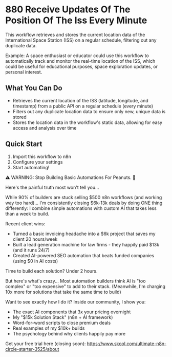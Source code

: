 # 880 Receive Updates Of The Position Of The Iss Every Minute

This workflow retrieves and stores the current location data of the International Space Station (ISS) on a regular schedule, filtering out any duplicate data.

Example: A space enthusiast or educator could use this workflow to automatically track and monitor the real-time location of the ISS, which could be useful for educational purposes, space exploration updates, or personal interest.

## What You Can Do
- Retrieves the current location of the ISS (latitude, longitude, and timestamp) from a public API on a regular schedule (every minute)
- Filters out any duplicate location data to ensure only new, unique data is stored
- Stores the location data in the workflow's static data, allowing for easy access and analysis over time

## Quick Start
1. Import this workflow to n8n
2. Configure your settings
3. Start automating!

⚠️ WARNING: Stop Building Basic Automations For Peanuts. 🚫

Here's the painful truth most won't tell you...

While 90% of builders are stuck selling $500 n8n workflows (and working way too hard)...
I'm consistently closing $6k-13k deals by doing ONE thing differently:
I combine simple automations with custom AI that takes less than a week to build.

Recent client wins:
* Turned a basic invoicing headache into a $6k project that saves my client 20 hours/week
* Built a lead generation machine for law firms - they happily paid $13k (and it runs 24/7)
* Created AI-powered SEO automation that beats funded companies (using $0 in AI costs)

Time to build each solution? Under 2 hours.

But here's what's crazy...
Most automation builders think AI is "too complex" or "too expensive" to add to their stack.
(Meanwhile, I'm charging 10x more for solutions that take the same time to build)

Want to see exactly how I do it?
Inside our community, I show you:
* The exact AI components that 3x your pricing overnight
* My "$15k Solution Stack" (n8n + AI framework)
* Word-for-word scripts to close premium deals
* Real examples of my $10k+ builds
* The psychology behind why clients happily pay more

Get your free trial here (closing soon): https://www.skool.com/ultimate-n8n-circle-starter-3525/about
